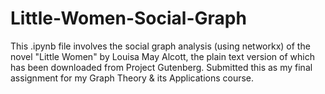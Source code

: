 # Little-Women-Social-Graph

This .ipynb file involves the social graph analysis (using networkx) of the novel "Little Women" by Louisa May Alcott, the plain text version of which has been downloaded from Project Gutenberg. Submitted this as my final assignment for my Graph Theory & its Applications course.
